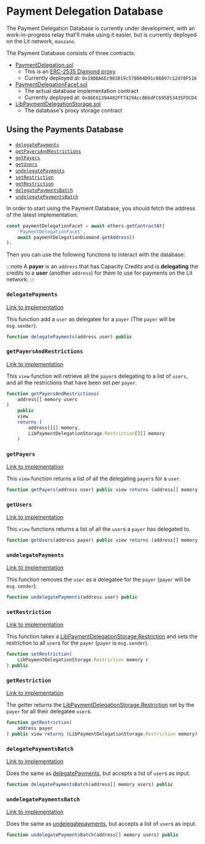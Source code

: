 # Payment Delegation Database <!-- omit in toc -->

The Payment Delegation Database is currently under development, with an work-in-progress relay that'll make using it easier, but is currently deployed on the Lit network, `manzano`.

The Payment Database consists of three contracts:

- [PaymentDelegation.sol](https://github.com/LIT-Protocol/lit-assets/blob/develop/blockchain/contracts/contracts/lit-node/PaymentDelegation.sol)
  - This is an [ERC-2535 Diamond proxy](https://eips.ethereum.org/EIPS/eip-2535)
  - Currently deployed at: `0x180BA6Ec983019c578004D91c08897c12d78F516`
- [PaymentDelegationFacet.sol](https://github.com/LIT-Protocol/lit-assets/blob/develop/blockchain/contracts/contracts/lit-node/PaymentDelegation/PaymentDelegationFacet.sol)
  - The actual database implementation contract
  - Currently deployed at: `0x06E81394482FF7429Acc86bdFC695853435FDCD4`
- [LibPaymentDelegationStorage.sol](https://github.com/LIT-Protocol/lit-assets/blob/develop/blockchain/contracts/contracts/lit-node/PaymentDelegation/LibPaymentDelegationStorage.sol)
  - The database's proxy storage contract

## Using the Payments Database <!-- omit in toc -->

- [`delegatePayments`](#delegatepayments)
- [`getPayersAndRestrictions`](#getpayersandrestrictions)
- [`getPayers`](#getpayers)
- [`getUsers`](#getusers)
- [`undelegatePayments`](#undelegatepayments)
- [`setRestriction`](#setrestriction)
- [`getRestriction`](#getrestriction)
- [`delegatePaymentsBatch`](#delegatepaymentsbatch)
- [`undelegatePaymentsBatch`](#undelegatepaymentsbatch)

In order to start using the Payment Database, you should fetch the address of the latest implementation:

```js
const paymentDelegationFacet = await ethers.getContractAt(
    'PaymentDelegationFacet',
    await paymentDelegationDiamond.getAddress()
);
```

Then you can use the following functions to interact with the database:

:::note
A **payer** is an `address` that has Capacity Credits and is **delegating** the credits to a **user** (another `address`) for them to use for payments on the Lit network.
:::

### `delegatePayments`

[Link to implementation](https://github.com/LIT-Protocol/lit-assets/blob/f73b7e2a3c982fa8fe3a13ed816e07fa6e04fbd8/blockchain/contracts/contracts/lit-node/PaymentDelegation/PaymentDelegationFacet.sol#L68-L71)

This function add a `user` as delegatee for a `payer` (The `payer` will be `msg.sender`).

```js
function delegatePayments(address user) public
```

### `getPayersAndRestrictions`

[Link to implementation](https://github.com/LIT-Protocol/lit-assets/blob/f73b7e2a3c982fa8fe3a13ed816e07fa6e04fbd8/blockchain/contracts/contracts/lit-node/PaymentDelegation/PaymentDelegationFacet.sol#L24-L51)

This `view` function will retrieve all the `payer`s delegating to a list of `users`, and all the restrictions that have been set per `payer`.

```js
function getPayersAndRestrictions(
    address[] memory users
)
    public
    view
    returns (
        address[][] memory,
        LibPaymentDelegationStorage.Restriction[][] memory
    )
```

### `getPayers`

[Link to implementation](https://github.com/LIT-Protocol/lit-assets/blob/f73b7e2a3c982fa8fe3a13ed816e07fa6e04fbd8/blockchain/contracts/contracts/lit-node/PaymentDelegation/PaymentDelegationFacet.sol#L63-L65)

This `view` function returns a list of all the delegating `payer`s for a `user`.

```js
function getPayers(address user) public view returns (address[] memory)
```

### `getUsers`

[Link to implementation](https://github.com/LIT-Protocol/lit-assets/blob/f73b7e2a3c982fa8fe3a13ed816e07fa6e04fbd8/blockchain/contracts/contracts/lit-node/PaymentDelegation/PaymentDelegationFacet.sol#L53-L55)

This `view` functions returns a list of all the `user`s a `payer` has delegated to.

```js
function getUsers(address payer) public view returns (address[] memory)
```

### `undelegatePayments`

[Link to implementation](https://github.com/LIT-Protocol/lit-assets/blob/f73b7e2a3c982fa8fe3a13ed816e07fa6e04fbd8/blockchain/contracts/contracts/lit-node/PaymentDelegation/PaymentDelegationFacet.sol#L73-L80)

This function removes the `user` as a delegatee for the `payer` (`payer` will be `msg.sender`).

```js
function undelegatePayments(address user) public
```

### `setRestriction`

[Link to implementation](https://github.com/LIT-Protocol/lit-assets/blob/f73b7e2a3c982fa8fe3a13ed816e07fa6e04fbd8/blockchain/contracts/contracts/lit-node/PaymentDelegation/PaymentDelegationFacet.sol#L100-L104)

This function takes a [LibPaymentDelegationStorage.Restriction](https://github.com/LIT-Protocol/lit-assets/blob/753ee03852d537bbcdd420ac19c132118bcca726/blockchain/contracts/contracts/lit-node/PaymentDelegation/LibPaymentDelegationStorage.sol#L15-L18) and sets the restriction to all `user`s for the `payer` (`payer` is `msg.sender`).

```js
function setRestriction(
    LibPaymentDelegationStorage.Restriction memory r
) public
```

### `getRestriction`

[Link to implementation](https://github.com/LIT-Protocol/lit-assets/blob/f73b7e2a3c982fa8fe3a13ed816e07fa6e04fbd8/blockchain/contracts/contracts/lit-node/PaymentDelegation/PaymentDelegationFacet.sol#L57-L61)

The getter returns the [LibPaymentDelegationStorage.Restriction](https://github.com/LIT-Protocol/lit-assets/blob/753ee03852d537bbcdd420ac19c132118bcca726/blockchain/contracts/contracts/lit-node/PaymentDelegation/LibPaymentDelegationStorage.sol#L15-L18) set by the `payer` for all their delegatee `user`s.

```js
function getRestriction(
    address payer
) public view returns (LibPaymentDelegationStorage.Restriction memory)
```

### `delegatePaymentsBatch`

[Link to implementation](https://github.com/LIT-Protocol/lit-assets/blob/f73b7e2a3c982fa8fe3a13ed816e07fa6e04fbd8/blockchain/contracts/contracts/lit-node/PaymentDelegation/PaymentDelegationFacet.sol#L82-L87)

Does the same as [delegatePayments](#delegatepayments), but accepts a list of `user`s as input.

```js
function delegatePaymentsBatch(address[] memory users) public
```

### `undelegatePaymentsBatch`

[Link to implementation](https://github.com/LIT-Protocol/lit-assets/blob/f73b7e2a3c982fa8fe3a13ed816e07fa6e04fbd8/blockchain/contracts/contracts/lit-node/PaymentDelegation/PaymentDelegationFacet.sol#L89-L98)

Does the same as [undelegatepayments](#undelegatepayments), but accepts a list of `user`s as input.

```js
function undelegatePaymentsBatch(address[] memory users) public
```
